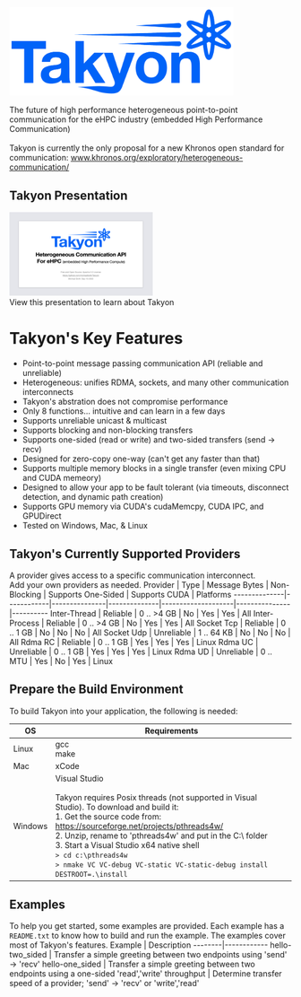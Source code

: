 <img src="docs/Takyon_Logo.png" alt="Logo" style="width:400px;"/>

The future of high performance heterogeneous point-to-point communication for the eHPC industry (embedded High Performance Communication)<br><br>
Takyon is currently the only proposal for a new Khronos open standard for communication: www.khronos.org/exploratory/heterogeneous-communication/<br>

## Takyon Presentation
<a href="Takyon_Introduction.pdf">
  <img src="docs/presentation_icon.png" alt="Takyon Introduction" width="256" height="149">
</a>
<br>
View this presentation to learn about Takyon
<br>

# Takyon's Key Features
- Point-to-point message passing communication API (reliable and unreliable)
- Heterogeneous: unifies RDMA, sockets, and many other communication interconnects
- Takyon's abstration does not compromise performance
- Only 8 functions... intuitive and can learn in a few days
- Supports unreliable unicast & multicast
- Supports blocking and non-blocking transfers
- Supports one-sided (read or write) and two-sided transfers (send -> recv)
- Designed for zero-copy one-way (can't get any faster than that)
- Supports multiple memory blocks in a single transfer (even mixing CPU and CUDA memeory)
- Designed to allow your app to be fault tolerant (via timeouts, disconnect detection, and dynamic path creation)
- Supports GPU memory via CUDA's cudaMemcpy, CUDA IPC, and GPUDirect
- Tested on Windows, Mac, & Linux

## Takyon's Currently Supported Providers
A provider gives access to a specific communication interconnect.<br>
Add your own providers as needed.
Provider      | Type       | Message Bytes | Non-Blocking | Supports One-Sided | Supports CUDA | Platforms
--------------|------------|---------------|--------------|--------------------|---------------|----------
Inter-Thread  | Reliable   | 0 .. >4 GB    | No           | Yes                | Yes           | All
Inter-Process | Reliable   | 0 .. >4 GB    | No           | Yes                | Yes           | All
Socket Tcp    | Reliable   | 0 .. 1 GB     | No           | No                 | No            | All
Socket Udp    | Unreliable | 1 .. 64 KB    | No           | No                 | No            | All
Rdma RC       | Reliable   | 0 .. 1 GB     | Yes          | Yes                | Yes           | Linux
Rdma UC       | Unreliable | 0 .. 1 GB     | Yes          | Yes                | Yes           | Linux
Rdma UD       | Unreliable | 0 .. MTU      | Yes          | No                 | Yes           | Linux

## Prepare the Build Environment
To build Takyon into your application, the following is needed:

OS | Requirements
--------|------------
Linux | gcc <br> make
Mac | xCode
Windows | Visual Studio<br><br> Takyon requires Posix threads (not supported in Visual Studio). To download and build it:<br> 1. Get the source code from: https://sourceforge.net/projects/pthreads4w/ <br> 2. Unzip, rename to 'pthreads4w' and put in the C:\ folder <br> 3. Start a Visual Studio x64 native shell <br> ```> cd c:\pthreads4w``` <br> ```> nmake VC VC-debug VC-static VC-static-debug install DESTROOT=.\install```

## Examples
To help you get started, some examples are provided. Each example has a ```README.txt``` to know how to build and run the example. The examples cover most of Takyon's features.
Example | Description
--------|------------
hello-two_sided | Transfer a simple greeting between two endpoints using 'send' -> 'recv'
hello-one_sided | Transfer a simple greeting between two endpoints using a one-sided 'read','write'
throughput | Determine transfer speed of a provider; 'send' -> 'recv' or 'write','read'
